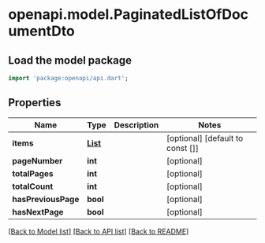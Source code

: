 # openapi.model.PaginatedListOfDocumentDto

## Load the model package
```dart
import 'package:openapi/api.dart';
```

## Properties
Name | Type | Description | Notes
------------ | ------------- | ------------- | -------------
**items** | [**List<DocumentDto>**](DocumentDto.md) |  | [optional] [default to const []]
**pageNumber** | **int** |  | [optional] 
**totalPages** | **int** |  | [optional] 
**totalCount** | **int** |  | [optional] 
**hasPreviousPage** | **bool** |  | [optional] 
**hasNextPage** | **bool** |  | [optional] 

[[Back to Model list]](../README.md#documentation-for-models) [[Back to API list]](../README.md#documentation-for-api-endpoints) [[Back to README]](../README.md)


